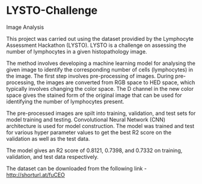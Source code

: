 # LYSTO-Challenge
Image Analysis

This project was carried out using the dataset providied by the Lymphocyte Assessment Hackathon (LYSTO). LYSTO is a challenge on assessing the number of lymphocytes in a given histopathology image. 

The method involves developing a machine learning model for analysing the given image to identify the corresponding number of cells (lymphocytes) in the image. The first step involves pre-processing of images. During pre-processing, the images are converted from RGB space to HED space, which typically involves changing the color space. The D channel in the new color space gives the stained form of the original image that can be used for identifying the number of lymphocytes present. 

The pre-processed images are spilt into training, validation, and test sets for model training and testing. Convolutional Neural Network (CNN) architecture is used for model construction. The model was trained and test for various hyper parameter values to get the best R2 score on the validation as well as the test data.

The model gives an R2 score of 0.8121, 0.7398, and 0.7332 on training, validation, and test data respectively.

The dataset can be downloaded from the following link - http://shorturl.at/fuCEO
